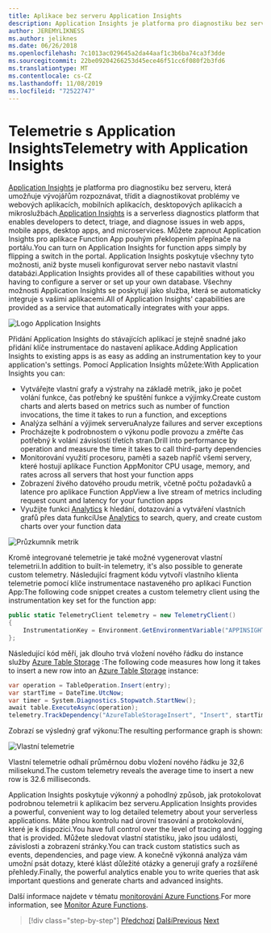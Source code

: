 ```yaml
---
title: Aplikace bez serveru Application Insights
description: Application Insights je platforma pro diagnostiku bez serveru, která umožňuje vývojářům rozpoznávat, třídit a diagnostikovat problémy ve webových aplikacích, mobilních aplikacích, desktopových aplikacích a mikroslužbách.
author: JEREMYLIKNESS
ms.author: jeliknes
ms.date: 06/26/2018
ms.openlocfilehash: 7c1013ac029645a2da44aaf1c3b6ba74ca3f3dde
ms.sourcegitcommit: 22be09204266253d45ece46f51cc6f080f2b3fd6
ms.translationtype: MT
ms.contentlocale: cs-CZ
ms.lasthandoff: 11/08/2019
ms.locfileid: "72522747"
---
```

# <a name="telemetry-with-application-insights"></a><span data-ttu-id="387d5-103">Telemetrie s Application Insights</span><span class="sxs-lookup"><span data-stu-id="387d5-103">Telemetry with Application Insights</span></span>

<span data-ttu-id="387d5-104">[Application Insights](https://docs.microsoft.com/azure/application-insights) je platforma pro diagnostiku bez serveru, která umožňuje vývojářům rozpoznávat, třídit a diagnostikovat problémy ve webových aplikacích, mobilních aplikacích, desktopových aplikacích a mikroslužbách.</span><span class="sxs-lookup"><span data-stu-id="387d5-104">[Application Insights](https://docs.microsoft.com/azure/application-insights) is a serverless diagnostics platform that enables developers to detect, triage, and diagnose issues in web apps, mobile apps, desktop apps, and microservices.</span></span> <span data-ttu-id="387d5-105">Můžete zapnout Application Insights pro aplikace Function App pouhým překlopením přepínače na portálu.</span><span class="sxs-lookup"><span data-stu-id="387d5-105">You can turn on Application Insights for function apps simply by flipping a switch in the portal.</span></span> <span data-ttu-id="387d5-106">Application Insights poskytuje všechny tyto možnosti, aniž byste museli konfigurovat server nebo nastavit vlastní databázi.</span><span class="sxs-lookup"><span data-stu-id="387d5-106">Application Insights provides all of these capabilities without you having to configure a server or set up your own database.</span></span> <span data-ttu-id="387d5-107">Všechny možnosti Application Insights se poskytují jako služba, která se automaticky integruje s vašimi aplikacemi.</span><span class="sxs-lookup"><span data-stu-id="387d5-107">All of Application Insights' capabilities are provided as a service that automatically integrates with your apps.</span></span>

![Logo Application Insights](./media/application-insights-logo.png)

<span data-ttu-id="387d5-109">Přidání Application Insights do stávajících aplikací je stejně snadné jako přidání klíče instrumentace do nastavení aplikace.</span><span class="sxs-lookup"><span data-stu-id="387d5-109">Adding Application Insights to existing apps is as easy as adding an instrumentation key to your application's settings.</span></span> <span data-ttu-id="387d5-110">Pomocí Application Insights můžete:</span><span class="sxs-lookup"><span data-stu-id="387d5-110">With Application Insights you can:</span></span>

- <span data-ttu-id="387d5-111">Vytvářejte vlastní grafy a výstrahy na základě metrik, jako je počet volání funkce, čas potřebný ke spuštění funkce a výjimky.</span><span class="sxs-lookup"><span data-stu-id="387d5-111">Create custom charts and alerts based on metrics such as number of function invocations, the time it takes to run a function, and exceptions</span></span>
- <span data-ttu-id="387d5-112">Analýza selhání a výjimek serveru</span><span class="sxs-lookup"><span data-stu-id="387d5-112">Analyze failures and server exceptions</span></span>
- <span data-ttu-id="387d5-113">Procházejte k podrobnostem o výkonu podle provozu a změřte čas potřebný k volání závislostí třetích stran.</span><span class="sxs-lookup"><span data-stu-id="387d5-113">Drill into performance by operation and measure the time it takes to call third-party dependencies</span></span>
- <span data-ttu-id="387d5-114">Monitorování využití procesoru, paměti a sazeb napříč všemi servery, které hostují aplikace Function App</span><span class="sxs-lookup"><span data-stu-id="387d5-114">Monitor CPU usage, memory, and rates across all servers that host your function apps</span></span>
- <span data-ttu-id="387d5-115">Zobrazení živého datového proudu metrik, včetně počtu požadavků a latence pro aplikace Function App</span><span class="sxs-lookup"><span data-stu-id="387d5-115">View a live stream of metrics including request count and latency for your function apps</span></span>
- <span data-ttu-id="387d5-116">Využijte funkci [Analytics](https://docs.microsoft.com/azure/application-insights/app-insights-analytics) k hledání, dotazování a vytváření vlastních grafů přes data funkcí</span><span class="sxs-lookup"><span data-stu-id="387d5-116">Use [Analytics](https://docs.microsoft.com/azure/application-insights/app-insights-analytics) to search, query, and create custom charts over your function data</span></span>

![Průzkumník metrik](./media/metrics-explorer.png)

<span data-ttu-id="387d5-118">Kromě integrované telemetrie je také možné vygenerovat vlastní telemetrii.</span><span class="sxs-lookup"><span data-stu-id="387d5-118">In addition to built-in telemetry, it's also possible to generate custom telemetry.</span></span> <span data-ttu-id="387d5-119">Následující fragment kódu vytvoří vlastního klienta telemetrie pomocí klíče instrumentace nastaveného pro aplikaci Function App:</span><span class="sxs-lookup"><span data-stu-id="387d5-119">The following code snippet creates a custom telemetry client using the instrumentation key set for the function app:</span></span>

```csharp
public static TelemetryClient telemetry = new TelemetryClient()
{
    InstrumentationKey = Environment.GetEnvironmentVariable("APPINSIGHTS_INSTRUMENTATIONKEY")
};
```

<span data-ttu-id="387d5-120">Následující kód měří, jak dlouho trvá vložení nového řádku do instance služby [Azure Table Storage](https://docs.microsoft.com/azure/cosmos-db/table-storage-overview) :</span><span class="sxs-lookup"><span data-stu-id="387d5-120">The following code measures how long it takes to insert a new row into an [Azure Table Storage](https://docs.microsoft.com/azure/cosmos-db/table-storage-overview) instance:</span></span>

```csharp
var operation = TableOperation.Insert(entry);
var startTime = DateTime.UtcNow;
var timer = System.Diagnostics.Stopwatch.StartNew();
await table.ExecuteAsync(operation);
telemetry.TrackDependency("AzureTableStorageInsert", "Insert", startTime, timer.Elapsed, true);
```

<span data-ttu-id="387d5-121">Zobrazí se výsledný graf výkonu:</span><span class="sxs-lookup"><span data-stu-id="387d5-121">The resulting performance graph is shown:</span></span>

![Vlastní telemetrie](./media/custom-telemetry.png)

<span data-ttu-id="387d5-123">Vlastní telemetrie odhalí průměrnou dobu vložení nového řádku je 32,6 milisekund.</span><span class="sxs-lookup"><span data-stu-id="387d5-123">The custom telemetry reveals the average time to insert a new row is 32.6 milliseconds.</span></span>

<span data-ttu-id="387d5-124">Application Insights poskytuje výkonný a pohodlný způsob, jak protokolovat podrobnou telemetrii k aplikacím bez serveru.</span><span class="sxs-lookup"><span data-stu-id="387d5-124">Application Insights provides a powerful, convenient way to log detailed telemetry about your serverless applications.</span></span> <span data-ttu-id="387d5-125">Máte plnou kontrolu nad úrovní trasování a protokolování, které je k dispozici.</span><span class="sxs-lookup"><span data-stu-id="387d5-125">You have full control over the level of tracing and logging that is provided.</span></span> <span data-ttu-id="387d5-126">Můžete sledovat vlastní statistiku, jako jsou události, závislosti a zobrazení stránky.</span><span class="sxs-lookup"><span data-stu-id="387d5-126">You can track custom statistics such as events, dependencies, and page view.</span></span> <span data-ttu-id="387d5-127">A konečně výkonná analýza vám umožní psát dotazy, které klást důležité otázky a generují grafy a rozšířené přehledy.</span><span class="sxs-lookup"><span data-stu-id="387d5-127">Finally, the powerful analytics enable you to write queries that ask important questions and generate charts and advanced insights.</span></span>

<span data-ttu-id="387d5-128">Další informace najdete v tématu [monitorování Azure Functions](https://docs.microsoft.com/azure/azure-functions/functions-monitoring).</span><span class="sxs-lookup"><span data-stu-id="387d5-128">For more information, see [Monitor Azure Functions](https://docs.microsoft.com/azure/azure-functions/functions-monitoring).</span></span>

>[!div class="step-by-step"]
><span data-ttu-id="387d5-129">[Předchozí](azure-functions.md)
>[Další](logic-apps.md)</span><span class="sxs-lookup"><span data-stu-id="387d5-129">[Previous](azure-functions.md)
[Next](logic-apps.md)</span></span>
